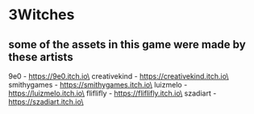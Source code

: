 # 3Witches

## some of the assets in this game were made by these artists

9e0 - https://9e0.itch.io\
creativekind - https://creativekind.itch.io\
smithygames - https://smithygames.itch.io\
luizmelo - https://luizmelo.itch.io\
fliflifly - https://fliflifly.itch.io\
szadiart - https://szadiart.itch.io\
